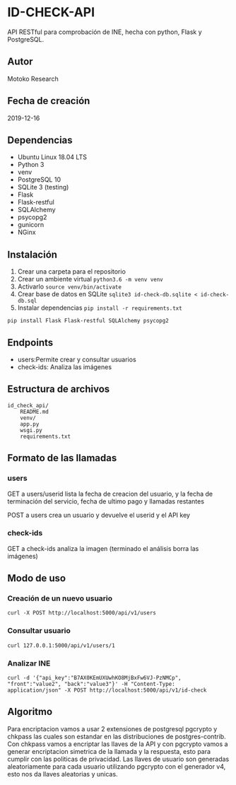 # ID-CHECK-API

API RESTful para comprobación de INE, hecha con python, Flask y PostgreSQL.

## Autor

Motoko Research

## Fecha de creación 

2019-12-16

## Dependencias

- Ubuntu Linux 18.04 LTS
- Python 3
- venv
- PostgreSQL 10
- SQLite 3 (testing)
- Flask
- Flask-restful
- SQLAlchemy
- psycopg2
- gunicorn
- NGinx

## Instalación

1. Crear una carpeta para el repositorio
2. Crear un ambiente virtual `python3.6 -m venv venv`
3. Activarlo `source venv/bin/activate`
4. Crear base de datos en SQLite `sqlite3 id-check-db.sqlite < id-check-db.sql`
5. Instalar dependencias `pip install -r requirements.txt`

```pip install Flask Flask-restful SQLAlchemy psycopg2``` 
 
## Endpoints

- users:Permite crear y consultar usuarios 
- check-ids: Analiza las imágenes  

## Estructura de archivos

```
id_check_api/
    README.md
    venv/
    app.py
    wsgi.py
    requirements.txt
```

## Formato de las llamadas

### users

GET a users/userid lista la fecha de creacion del usuario, y la fecha de
terminación del servicio, fecha de ultimo pago y llamadas restantes  

POST a users crea un usuario y devuelve el userid y el API key

### check-ids

GET a check-ids analiza la imagen (terminado el análisis borra las imágenes) 

## Modo de uso 

### Creación de un nuevo usuario

```
curl -X POST http://localhost:5000/api/v1/users
```

### Consultar usuario

```
curl 127.0.0.1:5000/api/v1/users/1
```

### Analizar INE

```
curl -d '{"api_key":"B7AX0KEmUXUwhKO8MjBxFw6VJ-PzNMCp", "front":"value2", "back":"value3"}' -H "Content-Type: application/json" -X POST http://localhost:5000/api/v1/id-check
```


## Algoritmo

Para encriptacion vamos a usar 2 extensiones de postgresql pgcrypto y chkpass las
cuales son estandar en las distribuciones de postgres-contrib. 
Con chkpass vamos a encriptar las llaves de la API y con pgcrypto vamos a generar
encriptacion simetrica de la llamada y la respuesta, esto para cumplir con las 
politicas de privacidad.
Las llaves de usuario son generadas aleatoriamente para cada usuario utilizando
pgcrypto con el generador v4, esto nos da llaves aleatorias y unicas.



